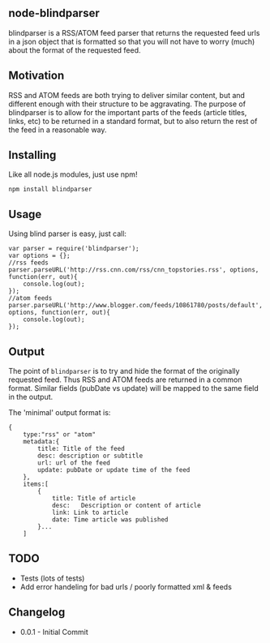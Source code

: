 node-blindparser
----------------

blindparser is a RSS/ATOM feed parser that returns the requested feed urls in a json object that is formatted so that you will not have to worry (much) about the format of the requested feed.

Motivation
----------

RSS and ATOM feeds are both trying to deliver similar content, but and different enough with their structure to be aggravating. The purpose of blindparser is to allow for the important parts of the feeds (article titles, links, etc) to be returned in a standard format, but to also return the rest of the feed in a reasonable way.

Installing
----------

Like all node.js modules, just use npm!

```
npm install blindparser
```

Usage
-----

Using blind parser is easy, just call:

```
var parser = require('blindparser');
var options = {};
//rss feeds
parser.parseURL('http://rss.cnn.com/rss/cnn_topstories.rss', options, function(err, out){
	console.log(out);
});
//atom feeds
parser.parseURL('http://www.blogger.com/feeds/10861780/posts/default', options, function(err, out){
	console.log(out);
});
```

Output
------

The point of `blindparser` is to try and hide the format of the originally requested feed. Thus RSS and ATOM feeds are returned in a common format. Similar fields (pubDate vs update) will be mapped to the same field in the output.

The 'minimal' output format is:

```
{
	type:"rss" or "atom"
	metadata:{
		title: Title of the feed
		desc: description or subtitle
		url: url of the feed
		update: pubDate or update time of the feed
	},
	items:[
		{
			title: Title of article
			desc:	Description or content of article
			link: Link to article
			date: Time article was published
		}...
	]
```

TODO
-----

* Tests (lots of tests)
* Add error handeling for bad urls / poorly formatted xml & feeds


Changelog
---------

* 0.0.1 - Initial Commit


